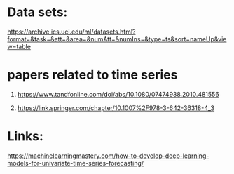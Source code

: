 
# Data sets: 
https://archive.ics.uci.edu/ml/datasets.html?format=&task=&att=&area=&numAtt=&numIns=&type=ts&sort=nameUp&view=table

# papers related to time series 
1. https://www.tandfonline.com/doi/abs/10.1080/07474938.2010.481556

2. https://link.springer.com/chapter/10.1007%2F978-3-642-36318-4_3


# Links:

https://machinelearningmastery.com/how-to-develop-deep-learning-models-for-univariate-time-series-forecasting/
